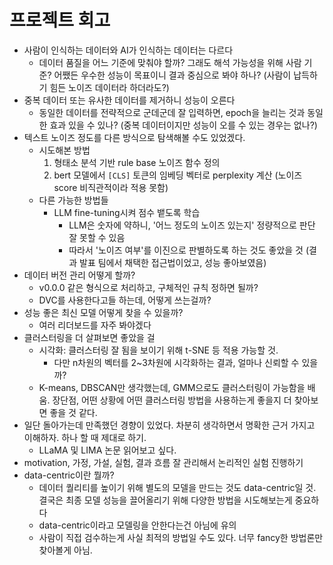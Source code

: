 # 프로젝트 회고
- 사람이 인식하는 데이터와 AI가 인식하는 데이터는 다르다
    - 데이터 품질을 어느 기준에 맞춰야 할까? 그래도 해석 가능성을 위해 사람 기준? 어쨌든 우수한 성능이 목표이니 결과 중심으로 봐야 하나? (사람이 납득하기 힘든 노이즈 데이터라 하더라도?)
- 중복 데이터 또는 유사한 데이터를 제거하니 성능이 오른다
    - 동일한 데이터를 전략적으로 군데군데 잘 입력하면, epoch을 늘리는 것과 동일한 효과 있을 수 있나? (중복 데이터이지만 성능이 오를 수 있는 경우는 없나?)
- 텍스트 노이즈 정도를 다른 방식으로 탐색해볼 수도 있었겠다.
    - 시도해본 방법
        1. 형태소 분석 기반 rule base 노이즈 함수 정의
        2. bert 모델에서 `[CLS]` 토큰의 임베딩 벡터로 perplexity 계산 (노이즈 score 비직관적이라 적용 못함)
    - 다른 가능한 방법들
        - LLM fine-tuning시켜 점수 뱉도록 학습
            - LLM은 숫자에 약하니, '어느 정도의 노이즈 있는지' 정량적으로 판단 잘 못할 수 있음
            - 따라서 '노이즈 여부'를 이진으로 판별하도록 하는 것도 좋았을 것 (결과 발표 팀에서 채택한 접근법이었고, 성능 좋아보였음)
- 데이터 버전 관리 어떻게 할까?
    - v0.0.0 같은 형식으로 처리하고, 구체적인 규칙 정하면 될까?
    - DVC를 사용한다고들 하는데, 어떻게 쓰는걸까?
- 성능 좋은 최신 모델 어떻게 찾을 수 있을까?
    - 여러 리더보드를 자주 봐야겠다
- 클러스터링을 더 살펴보면 좋았을 걸
    - 시각화: 클러스터링 잘 됨을 보이기 위해 t-SNE 등 적용 가능할 것.
        - 다만 n차원의 벡터를 2~3차원에 시각화하는 결과, 얼마나 신뢰할 수 있을까?
    - K-means, DBSCAN만 생각했는데, GMM으로도 클러스터링이 가능함을 배움. 장단점, 어떤 상황에 어떤 클러스터링 방법을 사용하는게 좋을지 더 찾아보면 좋을 것 같다.
- 일단 돌아가는데 만족했던 경향이 있었다. 차분히 생각하면서 명확한 근거 가지고 이해하자. 하나 할 때 제대로 하기.
    - LLaMA 및 LIMA 논문 읽어보고 싶다.
- motivation, 가정, 가설, 실험, 결과 흐름 잘 관리해서 논리적인 실험 진행하기
- data-centric이란 뭘까?
    - 데이터 퀄리티를 높이기 위해 별도의 모델을 만드는 것도 data-centric일 것. 결국은 최종 모델 성능을 끌어올리기 위해 다양한 방법을 시도해보는게 중요하다
    - data-centric이라고 모델링을 안한다는건 아님에 유의
    - 사람이 직접 검수하는게 사실 최적의 방법일 수도 있다. 너무 fancy한 방법론만 찾아볼게 아님.